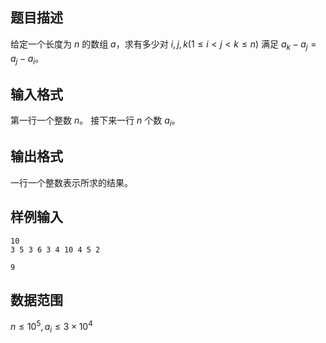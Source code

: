 ## 题目描述

给定一个长度为 $n$ 的数组 $a$，求有多少对 $i,j,k(1 \le i < j < k \le n)$ 满足 $a_k - a_j = a_j - a_i$。

## 输入格式

第一行一个整数 $n$。
接下来一行 $n$ 个数 $a_i$。

## 输出格式

一行一个整数表示所求的结果。

## 样例输入

```input1
10
3 5 3 6 3 4 10 4 5 2
```
```output1
9
```

## 数据范围

$n \le 10^5,a_i \le 3 \times 10^4$

